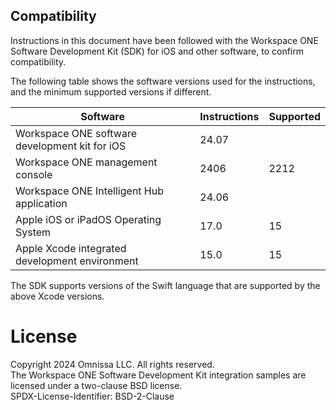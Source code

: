 ## Compatibility
Instructions in this document have been followed with the Workspace ONE Software
Development Kit (SDK) for iOS and other software, to confirm compatibility.

The following table shows the software versions used for the instructions, and
the minimum supported versions if different.

Software                                       | Instructions | Supported |
-----------------------------------------------|--------------|-----------|
Workspace ONE software development kit for iOS | 24.07        |           |
Workspace ONE management console               | 2406         | 2212      |
Workspace ONE Intelligent Hub application      | 24.06        |           |
Apple iOS or iPadOS Operating System           | 17.0         | 15        |
Apple Xcode integrated development environment | 15.0         | 15        |

The SDK supports versions of the Swift language that are supported by the above
Xcode versions.

# License
Copyright 2024 Omnissa LLC. All rights reserved.  
The Workspace ONE Software Development Kit integration samples are licensed
under a two-clause BSD license.  
SPDX-License-Identifier: BSD-2-Clause

